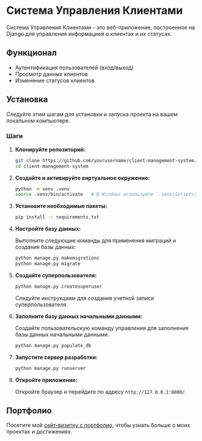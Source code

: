 # Система Управления Клиентами

Система Управления Клиентами - это веб-приложение, построенное на Django для управления информацией о клиентах и их статусах.

## Функционал

- Аутентификация пользователей (вход/выход)
- Просмотр данных клиентов
- Изменение статусов клиентов

## Установка

Следуйте этим шагам для установки и запуска проекта на вашем локальном компьютере.

### Шаги

1. **Клонируйте репозиторий:**

    ```bash
    git clone https://github.com/yourusername/client-management-system.git
    cd client-management-system
    ```

2. **Создайте и активируйте виртуальное окружение:**

    ```bash
    python -m venv .venv
    source .venv/bin/activate   # В Windows используйте `.venv\Scripts\activate`
    ```

3. **Установите необходимые пакеты:**

    ```bash
    pip install -r requirements.txt
    ```

4. **Настройте базу данных:**

    Выполните следующие команды для применения миграций и создания базы данных:

    ```bash
    python manage.py makemigrations
    python manage.py migrate
    ```

5. **Создайте суперпользователя:**

    ```bash
    python manage.py createsuperuser
    ```

    Следуйте инструкциям для создания учетной записи суперпользователя.

6. **Заполните базу данных начальными данными:**

    Создайте пользовательскую команду управления для заполнения базы данных начальными данными.

    ```bash
    python manage.py populate_db
    ```

7. **Запустите сервер разработки:**

    ```bash
    python manage.py runserver
    ```

8. **Откройте приложение:**

    Откройте браузер и перейдите по адресу `http://127.0.0.1:8000/`.

## Портфолио

Посетите мой [сайт-визитку с портфолио](https://alexdiachkov.github.io/), чтобы узнать больше о моих проектах и достижениях.
